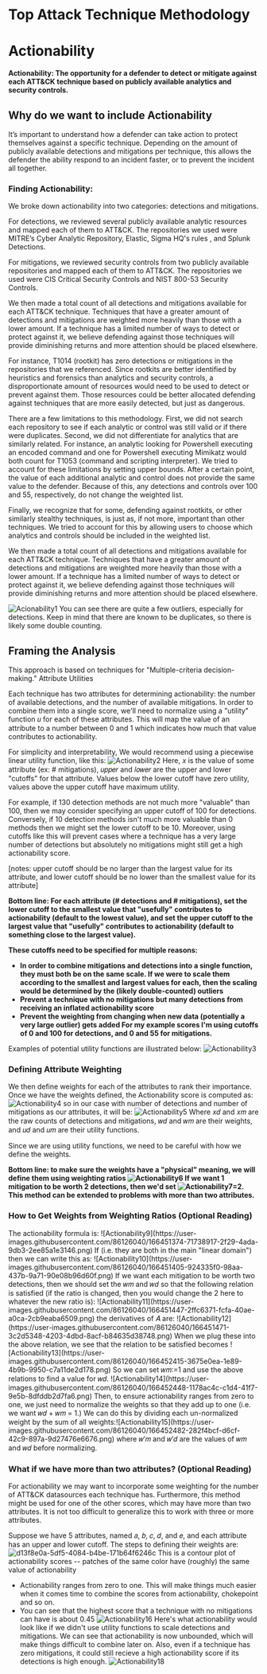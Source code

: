 # Top Attack Technique Methodology
<h1> Actionability </h1>
<b>Actionability: The opportunity for a defender to detect or mitigate against each ATT&CK technique based on publicly available analytics and security controls.</b>

<h2>Why do we want to include Actionability</h2>
It’s important to understand how a defender can take action to protect themselves against a specific technique. Depending on the amount of publicly available detections and mitigations per technique, this allows the defender the ability respond to an incident faster, or to prevent the incident all together.

<h3>Finding Actionability:</h3>

We broke down actionability into two categories: detections and mitigations.

For detections, we reviewed several publicly available analytic resources and mapped each of them to ATT&CK. The repositories we used were MITRE’s Cyber Analytic Repository, Elastic, Sigma HQ's rules , and Splunk Detections.

For mitigations, we reviewed security controls from two publicly available repositories and mapped each of them to ATT&CK. The repositories we used were CIS Critical Security Controls and NIST 800-53 Security Controls.

We then made a total count of all detections and mitigations available for each ATT&CK technique. Techniques that have a greater amount of detections and mitigations are weighted more heavily than those with a lower amount. If a technique has a limited number of ways to detect or protect against it, we believe defending against those techniques will provide diminishing returns and more attention should be placed elsewhere.

For instance, T1014 (rootkit) has zero detections or mitigations in the repositories that we referenced. Since rootkits are better identified by heuristics and forensics than analytics and security controls, a disproportionate amount of resources would need to be used to detect or prevent against them. Those resources could be better allocated defending against techniques that are more easily detected, but just as dangerous.

There are a few limitations to this methodology. First, we did not search each repository to see if each analytic or control was still valid or if there were duplicates. Second, we did not differentiate for analytics that are similarly related. For instance, an analytic looking for Powershell executing an encoded command and one for Powershell executing Mimikatz would both count for T1053 (command and scripting interpreter). We tried to account for these limitations by setting upper bounds. After a certain point, the value of each additional analytic and control does not provide the same value to the defender. Because of this, any detections and controls over 100 and 55, respectively, do not change the weighted list.

Finally, we recognize that for some, defending against rootkits, or other similarly stealthy techniques, is just as, if not more, important than other techniques. We tried to account for this by allowing users to choose which analytics and controls should be included in the weighted list.

We then made a total count of all detections and mitigations available for each ATT&CK technique. Techniques that have a greater amount of detections and mitigations are weighted more heavily than those with a lower amount. If a technique has a limited number of ways to detect or protect against it, we believe defending against those techniques will provide diminishing returns and more attention should be placed elsewhere.

![Acionability1](https://user-images.githubusercontent.com/86126040/166447108-ba373eb2-9ce9-4f27-b167-59888aee6514.png)
You can see there are quite a few outliers, especially for detections. Keep in mind that there are known to be duplicates, so there is likely some double counting.

<h2>Framing the Analysis</h2>
This approach is based on techniques for "Multiple-criteria decision-making."

</h3>Attribute Utilities</h3>

Each technique has two attributes for determining actionability: the number of available detections, and the number of available mitigations. In order to combine them into a single score, we'll need to normalize using a "utility" function 𝑢 for each of these attributes. This will map the value of an attribute to a number between 0 and 1 which indicates how much that value contributes to actionability.

For simplicity and interpretability, We would recommend using a piecewise linear utility function, like this: ![Actionability2](https://user-images.githubusercontent.com/86126040/166447290-ff0c2a48-f1b5-4a5e-8248-b329a49b99bb.png)
Here, 𝑥 is the value of some attribute (ex: # mitigations), 𝑢𝑝𝑝𝑒𝑟 and 𝑙𝑜𝑤𝑒𝑟 are the upper and lower "cutoffs" for that attribute. Values below the lower cutoff have zero utility, values above the upper cutoff have maximum utility.

For example, if 130 detection methods are not much more "valuable" than 100, then we may consider specifying an upper cutoff of 100 for detections. Conversely, if 10 detection methods isn't much more valuable than 0 methods then we might set the lower cutoff to be 10. Moreover, using cutoffs like this will prevent cases where a technique has a very large number of detections but absolutely no mitigations might still get a high actionability score.

[notes: upper cutoff should be no larger than the largest value for its attribute, and lower cutoff should be no lower than the smallest value for its attribute]

<b>Bottom line: For each attribute (# detections and # mitigations), set the lower cutoff to the smallest value that "usefully" contributes to actionability (default to the lowest value), and set the upper cutoff to the largest value that "usefully" contributes to actionability (default to something close to the largest value).

These cutoffs need to be specified for multiple reasons:

- In order to combine mitigations and detections into a single function, they must both be on the same scale. If we were to scale them according to the smallest and largest values for each, then the scaling would be determined by the (likely double-counted) outliers
- Prevent a technique with no mitigations but many detections from receiving an inflated actionability score
- Prevent the weighting from changing when new data (potentially a very large outlier) gets added
For my example scores I'm using cutoffs of 0 and 100 for detections, and 0 and 55 for mitigations.</b>

Examples of potential utility functions are illustrated below:
![Actionability3](https://user-images.githubusercontent.com/86126040/166447376-a9beb8af-fba8-480e-82f5-f643bd27ba78.png)

<h3>Defining Attribute Weighting</h3>

We then define weights for each of the attributes to rank their importance. Once we have the weights defined, the Actionability score is computed as:
![Actionability4](https://user-images.githubusercontent.com/86126040/166447417-33624986-5fc8-47a6-a45b-f80708ca1aaf.png)
 so in our case with number of detections and number of mitigations as our attributes, it will be:
 ![Actionability5](https://user-images.githubusercontent.com/86126040/166447456-5e00dbe3-4959-4aa5-a2b0-07348f564343.png)
Where 𝑥𝑑 and 𝑥𝑚 are the raw counts of detections and mitigations, 𝑤𝑑 and 𝑤𝑚 are their weights, and 𝑢𝑑 and 𝑢𝑚 are their utility functions.

Since we are using utility functions, we need to be careful with how we define the weights.

<b>Bottom line: to make sure the weights have a "physical" meaning, we will define them using weighting ratios
![Actionability6](https://user-images.githubusercontent.com/86126040/166447498-3a6b7ea6-cf65-45b8-9be1-4ceba3f7b971.png)
If we want 1 mitigation to be worth 2 detections, then we'd set  ![Actionability7](https://user-images.githubusercontent.com/86126040/166447525-6ca66218-df6a-446e-bcf6-143ccfa2ccf1.png)=2. This method can be extended to problems with more than two attributes.</b>

<h3>How to Get Weights from Weighting Ratios (Optional Reading)</h3>
The actionability formula is: 
![Actionability9](https://user-images.githubusercontent.com/86126040/166451374-71738917-2f29-4ada-9db3-2ee85a1e3146.png) If  (i.e. they are both in the main "linear domain") then we can write this as:
![Actionability10](https://user-images.githubusercontent.com/86126040/166451405-924335f0-98aa-437b-9a71-90e08b96d60f.png)
 If we want each mitigation to be worth two detections, then we should set the 𝑤𝑚 and 𝑤𝑑 so that the following relation is satisfied (if the ratio is changed, then you would change the 2 here to whatever the new ratio is): ![Actionability11](https://user-images.githubusercontent.com/86126040/166451447-2ffc6371-fcfa-40ae-a0ca-2cb9eaba6509.png) the derivatives of 𝐴 are: ![Actionability12](https://user-images.githubusercontent.com/86126040/166451471-3c2d5348-4203-4dbd-8acf-b84635d38748.png) When we plug these into the above relation, we see that the relation to be satisfied becomes ![Actionability13](https://user-images.githubusercontent.com/86126040/166452415-3675e0ea-1e89-4b9b-9950-c7a11de2d178.png) So we can set 𝑤𝑚:=1 and use the above relations to find a value for 𝑤𝑑.
![Actionability14](https://user-images.githubusercontent.com/86126040/166452448-1178ac4c-c1d4-41f7-9e5b-8dfddb2d7fa6.png)
Then, to ensure actionability ranges from zero to one, we just need to normalize the weights so that they add up to one (i.e. we want 𝑤𝑑 + 𝑤𝑚 = 1.) We can do this by dividing each un-normalized weight by the sum of all weights:![Actionability15](https://user-images.githubusercontent.com/86126040/166452482-282f4bcf-d6cf-42c9-897a-9d27476e6676.png) where 𝑤′𝑚 and 𝑤′𝑑 are the values of 𝑤𝑚 and 𝑤𝑑 before normalizing.

<h3>What if we have more than two attributes? (Optional Reading)</h3>

For actionability we may want to incorporate some weighting for the number of ATT&CK datasources each technique has. Furthermore, this method might be used for one of the other scores, which may have more than two attributes. It is not too difficult to generalize this to work with three or more attributes.

Suppose we have 5 attributes, named 𝑎, 𝑏, 𝑐, 𝑑, and 𝑒, and each attribute has an upper and lower cutoff. The steps to defining their weights are:
![d13f8e0a-5df5-4084-b4be-171b64f6246c](https://user-images.githubusercontent.com/86126040/166452540-e2e38716-4d6e-4744-a2a2-4d834e888785.png)
This is a contour plot of actionability scores -- patches of the same color have (roughly) the same value of actionability

- Actionability ranges from zero to one. This will make things much easier when it comes time to combine the scores from actionability, chokepoint and so on.
- You can see that the highest score that a technique with no mitigations can have is about 0.45
![Actionability16](https://user-images.githubusercontent.com/86126040/166452592-07ca9b02-0aab-4f4d-b466-ff85209f67f7.png)
Here's what actionability would look like if we didn't use utility functions to scale detections and mitigations. We can see that actionability is now unbounded, which will make things difficult to combine later on. Also, even if a technique has zero mitigations, it could still recieve a high actionability score if its detections is high enough.
![Actionability18](https://user-images.githubusercontent.com/86126040/166452611-7f60e40a-f29d-403a-878d-6c4872c7f546.png)

